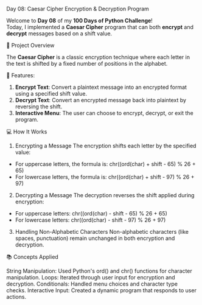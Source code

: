 Day 08: Caesar Cipher Encryption & Decryption Program

Welcome to **Day 08** of my **100 Days of Python Challenge**!  
Today, I implemented a **Caesar Cipher** program that can both **encrypt** and **decrypt** messages based on a shift value.


📝 Project Overview

The **Caesar Cipher** is a classic encryption technique where each letter in the text is shifted by a fixed number of positions in the alphabet.


🚀 Features:

1. **Encrypt Text**: Convert a plaintext message into an encrypted format using a specified shift value.
2. **Decrypt Text**: Convert an encrypted message back into plaintext by reversing the shift.
3. **Interactive Menu**: The user can choose to encrypt, decrypt, or exit the program.


💻 How It Works

1. Encrypting a Message
The encryption shifts each letter by the specified value:
- For uppercase letters, the formula is:
  chr((ord(char) + shift - 65) % 26 + 65)
- For lowercase letters, the formula is:
  chr((ord(char) + shift - 97) % 26 + 97)
  
2. Decrypting a Message
The decryption reverses the shift applied during encryption:
- For uppercase letters:
  chr((ord(char) - shift - 65) % 26 + 65)
- For lowercase letters:
  chr((ord(char) - shift - 97) % 26 + 97)

3. Handling Non-Alphabetic Characters
Non-alphabetic characters (like spaces, punctuation) remain unchanged in both encryption and decryption.


📚 Concepts Applied

String Manipulation: Used Python's ord() and chr() functions for character manipulation.
Loops: Iterated through user input for encryption and decryption.
Conditionals: Handled menu choices and character type checks.
Interactive Input: Created a dynamic program that responds to user actions.
